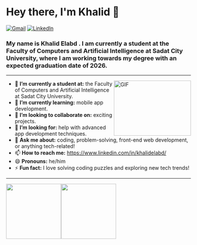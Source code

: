 <h1 align="left"> Hey there, I'm Khalid 👋 </h1>

<span>
  <a href="mailto:rory.aa60@gmail.com"><img alt="Gmail" src="https://img.shields.io/badge/-eb4336?style=flat-square&logo=Gmail&logoColor=white"></a>
</span>
<span>
  <a href="https://www.linkedin.com/in/khalidelabd/"><img alt="LinkedIn" src="https://img.shields.io/badge/-0075b5?style=flat-square&logo=Linkedin&logoColor=white"></a>
</span>



<h3 align="left">  My name is Khalid Elabd . I am currently a student at the Faculty of Computers and Artificial Intelligence at Sadat City University, where I am working towards my degree with an expected graduation date of 2026.</h3>

---
<img src="https://media.giphy.com/media/llarwdtFqG63IlqUR1/giphy.gif" width="210" height="150" align="right" alt="GIF">

- 🔭 **I’m currently a student at:** the Faculty of Computers and Artificial Intelligence at Sadat City University.
- 🌱 **I’m currently learning:** mobile app development.
- 👯 **I’m looking to collaborate on:** exciting projects.
- 🤔 **I’m looking for:** help with advanced app development techniques.
- 💬 **Ask me about:** coding, problem-solving, front-end web development, or anything tech-related!
- 📫 **How to reach me:** https://www.linkedin.com/in/khalidelabd/
- 😄 **Pronouns:** he/him
- ⚡ **Fun fact:** I love solving coding puzzles and exploring new tech trends!
---
<a href="https://dewith.co/"><img height="150px" src="https://github-readme-stats.vercel.app/api?username=dewith&show_icons=true&hide_title=true&hide_border=true&theme=graywhite" /><img height="150px" src="https://github-readme-stats.vercel.app/api/top-langs/?username=dewith&show_icons=true&layout=compact&langs_count=6&hide_title=true&hide_border=true&theme=graywhite" /></a>
